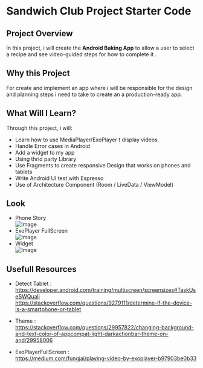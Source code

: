 # Sandwich Club Project Starter Code

## Project Overview
In this project, i will create the **Android Baking App** to
allow a user to select a recipe and see video-guided steps for how to complete it .

## Why this Project

For create and implement an app where i will be responsible for the design and
planning steps i need to take to create an a production-ready app.

## What Will I Learn?
Through this project, i will:
- Learn how to use MediaPlayer/ExoPlayer t display videos
- Handle Error cases in Android
- Add a widget to my app
- Using thrid party Library
- Use Fragments to create responsive Design that works on phones and tablets
- Write Android UI test with Espresso
- Use of Architecture Component (Room / LiveData / ViewModel)

## Look
- Phone Story <br/>
![Image](https://github.com/skittles31/BakingApp/blob/master/phone_story_1.png) <br/>
- ExoPlayer FullScreen <br/>
![Image](https://github.com/skittles31/BakingApp/blob/master/full_screen_story.png)  <br/>
- Widget <br/>
![Image](https://github.com/skittles31/BakingApp/blob/master/widget_story.png) <br/>

## Usefull Resources
 - Detect Tablet : <br/>
 https://developer.android.com/training/multiscreen/screensizes#TaskUseSWQuali <br/>
 https://stackoverflow.com/questions/9279111/determine-if-the-device-is-a-smartphone-or-tablet <br/>

- Theme : <br/>
https://stackoverflow.com/questions/29957822/changing-background-and-text-color-of-appcompat-light-darkactionbar-theme-on-and/29958006 <br/>

- ExoPlayerFullScreen : <br/>
https://medium.com/fungjai/playing-video-by-exoplayer-b97903be0b33 <br/>
